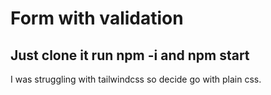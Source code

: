 # Form with validation
## Just clone it run npm -i  and npm start

I was struggling with tailwindcss so decide go with plain css.
